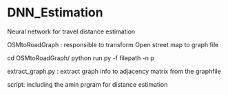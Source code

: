 # DNN_Estimation
Neural network for travel distance estimation

OSMtoRoadGraph : responsible to transform Open street map to graph file

cd OSMtoRoadGraph/
python run.py -f filepath -n p

extract_graph.py : extract graph info to adjacency matrix from the graphfile

script: including the amin prgram for distance estimation

